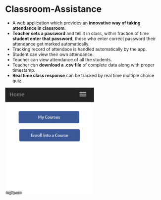 # Classroom-Assistance
* A web application which provides an **innovative way of taking attendance in classroom**.
* **Teacher sets a password** and tell it in class, within fraction of time **student enter that password**, those who enter correct password their attendance get marked automatically.
* Tracking record of attendace is handled automatically by the app.
* Student can view their own attendance.
* Teacher can view attendance of all the students.
* Teacher can **download a .csv file** of complete data along with proper timestamp.
* **Real time class response** can be tracked by real time multiple choice quiz.

![Alt text](images/1.gif?raw=true "Classroom Assistance Demo")<br />